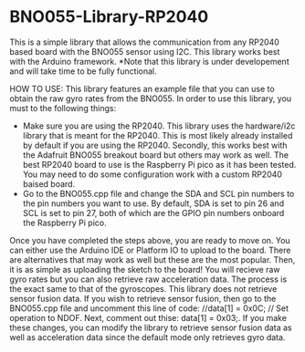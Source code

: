# BNO055-Library-RP2040
This is a simple library that allows the communication from any RP2040 based board with the BNO055 sensor using I2C. This library
works best with the Arduino framework. *Note that this library is under developement and will take time to be fully functional.


HOW TO USE:
This library features an example file that you can use to obtain the raw gyro rates from the BNO055. In order to use this library, 
you must to the following things:
- Make sure you are using the RP2040. This library uses the hardware/i2c library that is meant for the RP2040. 
  This is most likely already installed by default if you are using the RP2040. Secondly, this works best with the Adafruit BNO055
  breakout board but others may work as well. The best RP2040 board to use is the Raspberry Pi pico as it has been tested. 
  You may need to do some configuration work with a custom RP2040 baised board.
- Go to the BNO055.cpp file and change the SDA and SCL pin numbers to the pin numbers you want to use. 
  By default, SDA is set to pin 26 and SCL is set to pin 27, both of which are the GPIO pin numbers onboard the Raspberry Pi pico.
 
 
Once you have completed the steps above, you are ready to move on. You can either use the Arduino IDE or Platform IO to upload to the board. 
There are alternatives that may work as well but these are the most popular. Then, it is as simple as uploading the sketch to the board!
You will recieve raw gyro rates but you can also retrieve raw acceleration data. The process is the exact same to that of the gyroscopes.
This library does not retrieve sensor fusion data. If you wish to retrieve sensor fusion, then go to the BNO055.cpp file and uncomment 
this line of code:  //data[1] = 0x0C; // Set operation to NDOF. Next, comment out thise: data[1] = 0x03;. If you make these changes, 
you can modify the library to retrieve sensor fusion data as well as acceleration data since the default mode only retrieves gyro data.


  

